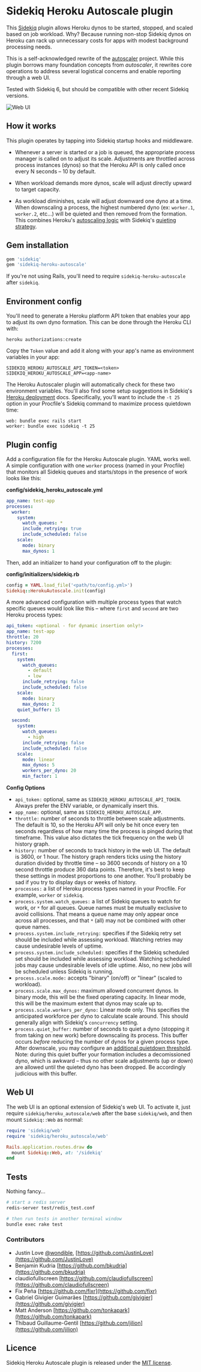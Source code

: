 # Sidekiq Heroku Autoscale plugin

This [Sidekiq](https://github.com/mperham/sidekiq) plugin allows Heroku dynos to be started, stopped, and scaled based on job workload. Why? Because running non-stop Sidekiq dynos on Heroku can rack up unnecessary costs for apps with modest background processing needs.

This is a self-acknowledged rewrite of the [autoscaler](https://github.com/JustinLove/autoscaler) project. While this plugin borrows many foundation concepts from _autoscaler_, it rewrites core operations to address several logistical concerns and enable reporting through a web UI.

Tested with Sidekiq 6, but should be compatible with other recent Sidekiq versions.

![Web UI](web-preview.png)

## How it works

This plugin operates by tapping into Sidekiq startup hooks and middleware.

- Whenever a server is started or a job is queued, the appropriate process manager is called on to adjust its scale. Adjustments are throttled across process instances (dynos) so that the Heroku API is only called once every N seconds – 10 by default.

- When workload demands more dynos, scale will adjust directly upward to target capacity.

- As workload diminishes, scale will adjust downward one dyno at a time. When downscaling a process, the highest numbered dyno (ex: `worker.1`, `worker.2`, etc...) will be quieted and then removed from the formation. This combines Heroku's [autoscaling logic](https://devcenter.heroku.com/articles/scaling#autoscaling-logic) with Sidekiq's [quieting strategy](https://github.com/mperham/sidekiq/wiki/Signals#tstp).

## Gem installation

```ruby
gem 'sidekiq'
gem 'sidekiq-heroku-autoscale'
```

If you're not using Rails, you'll need to require `sidekiq-heroku-autoscale` after `sidekiq`.

## Environment config

You'll need to generate a Heroku platform API token that enables your app to adjust its own dyno formation. This can be done through the Heroku CLI with:

```shell
heroku authorizations:create
```

Copy the `Token` value and add it along with your app's name as environment variables in your app:

```shell
SIDEKIQ_HEROKU_AUTOSCALE_API_TOKEN=<token>
SIDEKIQ_HEROKU_AUTOSCALE_APP=<app-name>
```

The Heroku Autoscaler plugin will automatically check for these two environment variables. You'll also find some setup suggestions in Sidekiq's [Heroku deployment](https://github.com/mperham/sidekiq/wiki/Deployment#heroku) docs. Specifically, you'll want to include the `-t 25` option in your Procfile's Sidekiq command to maximize process quietdown time:

```shell
web: bundle exec rails start
worker: bundle exec sidekiq -t 25
```

## Plugin config

Add a configuration file for the Heroku Autoscale plugin. YAML works well. A simple configuration with one `worker` process (named in your Procfile) that monitors all Sidekiq queues and starts/stops in the presence of work looks like this:

**config/sidekiq_heroku_autoscale.yml**

```yaml
app_name: test-app
processes:
  worker:
    system:
      watch_queues: *
      include_retrying: true
      include_scheduled: false
    scale:
      mode: binary
      max_dynos: 1
```

Then, add an initializer to hand your configuration off to the plugin:

**config/initializers/sidekiq.rb**

```ruby
config = YAML.load_file('<path/to/config.yml>')
Sidekiq::HerokuAutoscale.init(config)
```

A more advanced configuration with multiple process types that watch specific queues would look like this – where `first` and `second` are two Heroku process types:

```yaml
api_token: <optional - for dynamic insertion only!>
app_name: test-app
throttle: 20
history: 7200
processes:
  first:
    system:
      watch_queues:
        - default
        - low
      include_retrying: false
      include_scheduled: false
    scale:
      mode: binary
      max_dynos: 2
    quiet_buffer: 15

  second:
    system:
      watch_queues:
        - high
      include_retrying: false
      include_scheduled: false
    scale:
      mode: linear
      max_dynos: 5
      workers_per_dyno: 20
      min_factor: 1
```

**Config Options**

- `api_token:` optional, same as `SIDEKIQ_HEROKU_AUTOSCALE_API_TOKEN`. Always prefer the ENV variable, or dynamically insert this.
- `app_name:` optional, same as `SIDEKIQ_HEROKU_AUTOSCALE_APP`.
- `throttle:` number of seconds to throttle between scale adjustments. The default is 10, so the Heroku API will only be hit once every ten seconds regardless of how many time the process is pinged during that timeframe. This value also dictates the tick frequency on the web UI history graph.
- `history:` number of seconds to track history in the web UI. The default is 3600, or 1 hour. The history graph renders ticks using the history duration divided by throttle time – so 3600 seconds of history on a 10 second throttle produce 360 data points. Therefore, it's best to keep these settings in modest proportions to one another. You'll probably be sad if you try to display days or weeks of history.
- `processes:` a list of Heroku process types named in your Procfile. For example, `worker` or `sidekiq`.
- `process.system.watch_queues:` a list of Sidekiq queues to watch for work, or `*` for all queues. Queue names must be mutually exclusive to avoid collisions. That means a queue name may only appear once across all processes, and that `*` (all) may not be combined with other queue names.
- `process.system.include_retrying:` specifies if the Sidekiq retry set should be included while assessing workload. Watching retries may cause undesirable levels of uptime.
- `process.system.include_scheduled:` specifies if the Sidekiq scheduled set should be included while assessing workload. Watching scheduled jobs may cause undesirable levels of idle uptime. Also, no new jobs will be scheduled unless Sidekiq is running.
- `process.scale.mode:` accepts "binary" (on/off) or "linear" (scaled to workload).
- `process.scale.max_dynos:` maximum allowed concurrent dynos. In binary mode, this will be the fixed operating capacity. In linear mode, this will be the maximum extent that dynos may scale up to.
- `process.scale.workers_per_dyno:` Linear mode only. This specifies the anticipated workforce per dyno to calculate scale around. This should generally align with Sidekiq's `concurrency` setting.
- `process.quiet_buffer:` number of seconds to quiet a dyno (stopping it from taking on new work) before downscaling its process. This buffer occurs _before_ reducing the number of dynos for a given process type. After downscale, you may configure an [additional quietdown threshold](https://github.com/mperham/sidekiq/wiki/Deployment#heroku). Note: during this quiet buffer your formation includes a decomissioned dyno, which is awkward – thus no other scale adjustments (up or down) are allowed until the quieted dyno has been dropped. Be accordingly judicious with this buffer.

## Web UI

The web UI is an optional extension of Sidekiq's web UI. To activate it, just require `sidekiq/heroku_autoscale/web` after the base `sidekiq/web`, and then mount `Sidekiq::Web` as normal:

```ruby
require 'sidekiq/web'
require 'sidekiq/heroku_autoscale/web'

Rails.application.routes.draw do
  mount Sidekiq::Web, at: '/sidekiq'
end
```

## Tests

Nothing fancy...

```bash
# start a redis server
redis-server test/redis_test.conf

# then run tests in another terminal window
bundle exec rake test
```

### Contributors

- Justin Love [@wondible](http://twitter.com/wondible), [https://github.com/JustinLove](https://github.com/JustinLove)
- Benjamin Kudria [https://github.com/bkudria](https://github.com/bkudria)
- claudiofullscreen [https://github.com/claudiofullscreen](https://github.com/claudiofullscreen)
- Fix Peña [https://github.com/fixr](https://github.com/fixr)
- Gabriel Givigier Guimarães [https://github.com/givigier](https://github.com/givigier)
- Matt Anderson [https://github.com/tonkapark](https://github.com/tonkapark)
- Thibaud Guillaume-Gentil [https://github.com/jilion](https://github.com/jilion)

## Licence

Sidekiq Heroku Autoscale plugin is released under the [MIT license](https://opensource.org/licenses/MIT).
